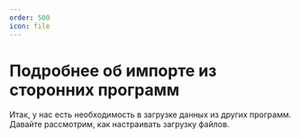 ```yaml
---
order: 500
icon: file
---
```


# Подробнее об импорте из сторонних программ

Итак, у нас есть необходимость в загрузке данных из других программ. Давайте рассмотрим, как настраивать загрузку файлов.